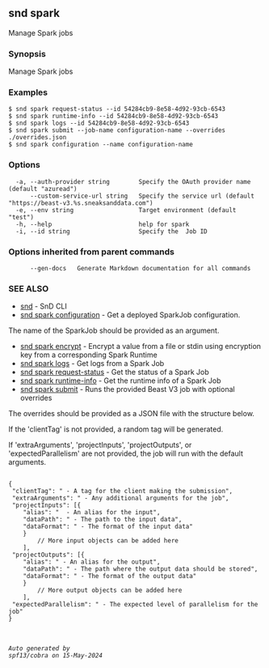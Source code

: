 ## snd spark

Manage Spark jobs

### Synopsis

Manage Spark jobs

### Examples

```
$ snd spark request-status --id 54284cb9-8e58-4d92-93cb-6543
$ snd spark runtime-info --id 54284cb9-8e58-4d92-93cb-6543
$ snd spark logs --id 54284cb9-8e58-4d92-93cb-6543
$ snd spark submit --job-name configuration-name --overrides ./overrides.json
$ snd spark configuration --name configuration-name 

```

### Options

```
  -a, --auth-provider string        Specify the OAuth provider name (default "azuread")
      --custom-service-url string   Specify the service url (default "https://beast-v3.%s.sneaksanddata.com")
  -e, --env string                  Target environment (default "test")
  -h, --help                        help for spark
  -i, --id string                   Specify the  Job ID
```

### Options inherited from parent commands

```
      --gen-docs   Generate Markdown documentation for all commands
```

### SEE ALSO

* [snd](snd.md)	 - SnD CLI
* [snd spark configuration](snd_spark_configuration.md)	 - Get a deployed SparkJob configuration.

The name of the SparkJob should be provided as an argument.

* [snd spark encrypt](snd_spark_encrypt.md)	 - Encrypt a value from a file or stdin using encryption key from a corresponding Spark Runtime
* [snd spark logs](snd_spark_logs.md)	 - Get logs from a Spark Job
* [snd spark request-status](snd_spark_request-status.md)	 - Get the status of a Spark Job
* [snd spark runtime-info](snd_spark_runtime-info.md)	 - Get the runtime info of a Spark Job
* [snd spark submit](snd_spark_submit.md)	 - Runs the provided Beast V3 job with optional overrides

The overrides should be provided as a JSON file with the structure below.

If the 'clientTag' is not provided, a random tag will be generated.

If 'extraArguments', 'projectInputs', 'projectOutputs', or 'expectedParallelism' are not provided, the job will run with the default arguments.

<pre><code>
{
 "clientTag": "<string> - A tag for the client making the submission",
 "extraArguments": "<object> - Any additional arguments for the job",
 "projectInputs": [{
	"alias": "<string>  - An alias for the input",
	"dataPath": "<string> - The path to the input data",
	"dataFormat": "<string> - The format of the input data"
	}
		// More input objects can be added here
	],
 "projectOutputs": [{
	"alias": "<string> - An alias for the output",
	"dataPath": "<string> - The path where the output data should be stored",
	"dataFormat": "<string> - The format of the output data"
	}
		// More output objects can be added here
	],
 "expectedParallelism": "<integer> - The expected level of parallelism for the job"
}
</code></pre>



###### Auto generated by spf13/cobra on 15-May-2024

